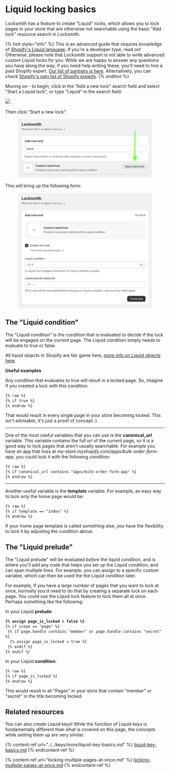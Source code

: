 # Liquid locking basics

Locksmith has a feature to create "Liquid" locks, which allows you to lock pages in your store that are otherwise not searchable using the basic "Add lock" resource search in Locksmith.

{% hint style="info" %}
This is an advanced guide that requires knowledge of [Shopify's Liquid language](https://shopify.dev/api/liquid). If you're a developer type, read on! Otherwise, please note that Locksmith support is not able to write advanced custom Liquid locks for you. While we are happy to answer any questions you have along the way, if you need help writing these, you'll need to hire a paid Shopify expert. [Our list of partners is here](https://locksmith.partnerpage.io/). Alternatively, you can check [Shopify's own list of Shopify experts](https://www.shopify.com/partners/directory).
{% endhint %}

Moving on - to begin, click in the "Add a new lock" search field and select "Start a Liquid lock", or type "Liquid" in the search field:

![](../../.gitbook/assets/liquidLockingBasics-start\_a\_liquid\_lock.png)

Then click "Start a new lock":

<figure><img src="../../.gitbook/assets/liquidLockingBasics-start_a_new_lock.png" alt=""><figcaption></figcaption></figure>

This will bring up the following form:

<figure><img src="../../.gitbook/assets/liquidLockingBasics-liquid_lock_form.png" alt="Start a Liquid Lock"><figcaption></figcaption></figure>

## The "Liquid condition"

The "Liquid condition" is the condition that is evaluated to decide if the lock will be engaged on the current page. The Liquid condition simply needs to evaluate to true or false.

All liquid objects in Shopify are fair game here, [more info on Liquid objects here](https://shopify.dev/api/liquid/objects).

**Useful examples**

Any condition that evaluates to true will result in a locked page. So, imagine if you created a lock with this condition:

```
{% raw %}
{% if true %}
{% endraw %}
```

That would result in every single page in your store becoming locked. This isn't advisable, it's just a proof of concept :)

***

One of the most useful variables that you can use is the **canonical\_url** variable. This variable contains the full url of the current page, so it is a good way to lock pages that aren't usually searchable. For example you have an app that lives at _my-store.myshopify.com/apps/bulk-order-form-app_, you could lock it with the following condition:

```
{% raw %}
{% if canonical_url contains "apps/bulk-order-form-app" %}
{% endraw %}
```

***

Another useful variable is the **template** variable. For example, an easy way to lock _only_ the home page would be:

```
{% raw %}
{% if template == "index" %}
{% endraw %}
```

If your home page template is called something else, you have the flexibility to lock it by adjusting the condition above.

## The "Liquid prelude"

The "Liquid prelude" will be evaluated _before_ the liquid condition, and is where you'll add any code that helps you set up the Liquid condition, and can span multiple lines. For example, you can assign to a specific custom variable, which can then be used the the Liquid condition later.

For example, if you have a large number of pages that you want to lock at once, normally you'd need to do that by creating a separate lock on each page. You could use the Liquid lock feature to lock them all at once. Perhaps something like the following:

In your Liquid **prelude**:

<pre><code><strong>{% assign page_is_locked = false %}
</strong>{% if scope == "page" %}
 {% if page.handle contains "member" or page.handle contains "secret" %}
  {% assign page_is_locked = true %}
 {% endif %}
{% endif %}
</code></pre>

In your Liquid **condition**:

```
{% raw %}
{% if page_is_locked %}
{% endraw %}
```

This would result in all "Pages" in your store that contain "member" or "secret" in the title becoming locked.

## Related resources

You can also create Liquid keys! While the function of Liquid keys is fundamentally different than what is covered on this page, the concepts while setting them up are very similar:

{% content-ref url="../../keys/more/liquid-key-basics.md" %}
[liquid-key-basics.md](../../keys/more/liquid-key-basics.md)
{% endcontent-ref %}

{% content-ref url="locking-multiple-pages-at-once.md" %}
[locking-multiple-pages-at-once.md](locking-multiple-pages-at-once.md)
{% endcontent-ref %}
